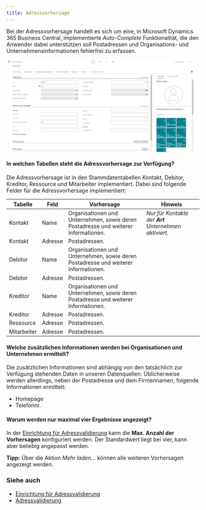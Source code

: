 ```yaml
---
title: Adressvorhersage
---
```


Bei der Adressvorhersage handelt es sich um eine, in Microsoft Dynamics 365 Business Central, implementierte *Auto-Complete* Funktionalität, die den Anwender dabei unterstützen soll Postadressen und Organisations- und Unternehmensinformationen fehlerfrei zu erfassen.

![Adressvorhersage](/assets/images/365-business-address-validation/addressprediction.de-DE.gif)

#### In welchen Tabellen steht die Adressvorhersage zur Verfügung?

Die Adressvorhersage ist in den Stammdatentabellen Kontakt, Debitor, Kreditor, Ressource und Mitarbeiter implementiert. Dabei sind folgende Felder für die Adressvorhersage implementiert:

| Tabelle | Feld | Vorhersage | Hinweis |
| --- | --- | --- | --- | 
| Kontakt | Name | Organisationen und Unternehmen, sowie deren Postadresse und weiterer Informationen. | *Nur für Kontakte der **Art** Unternehmen aktiviert.* |
| Kontakt | Adresse | Postadressen. | |
| Debitor | Name | Organisationen und Unternehmen, sowie deren Postadresse und weiterer Informationen. |  |
| Debitor | Adresse | Postadressen. | |
| Kreditor | Name | Organisationen und Unternehmen, sowie deren Postadresse und weiterer Informationen. |  |
| Kreditor | Adresse | Postadressen. | |
| Ressource | Adresse | Postadressen. | |
| Mitarbeiter | Adresse | Postadressen. | |

#### Welche zusätzlichen Informationen werden bei Organisationen und Unternehmen ermittelt?

Die zusätzlichen Informationen sind abhängig von den tatsächlich zur Verfügung stehenden Daten in unseren Datenquellen. Üblicherweise werden allerdings, neben der Postadresse und dem Firmennamen, folgende Informationen ermittelt:
 
 - Homepage
 - Telefonnr.

#### Warum werden nur maximal vier Ergebnisse angezeigt?

In der [Einrichtung für Adressvalidierung](setup.md) kann die **Max. Anzahl der Vorhersagen** konfiguriert werden. Der Standardwert liegt bei vier, kann aber beliebig angepasst werden.

<div class="alert alert-info">
    <i class="fa-duotone fa-thin fa-lightbulb fa-lg" style="--fa-secondary-color: #00b7c3; --fa-primary-color: #111111;"></i> <strong>Tipp:</strong> Über die Aktion <i>Mehr laden...</i> können alle weiteren Vorhersagen angezeigt werden.
</div>

### Siehe auch 
 - [Einrichtung für Adressvalidierung](setup.md)
 - [Adressvalidierung](address-validation.md)
